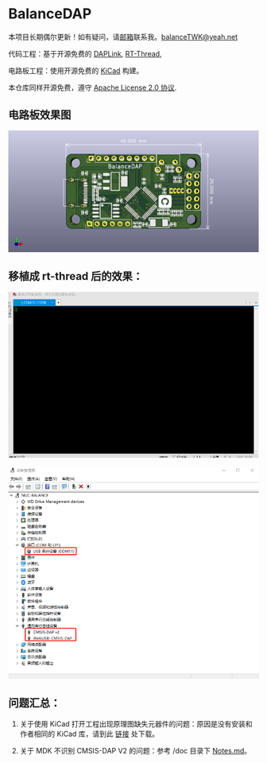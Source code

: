 # BalanceDAP

本项目长期偶尔更新！如有疑问，请[邮箱](mailto:balancetwk@yeah.net)联系我。balanceTWK@yeah.net

代码工程：基于开源免费的 [DAPLink](https://github.com/ARMmbed/DAPLink), [RT-Thread](https://github.com/RT-Thread/rt-thread),

电路板工程：使用开源免费的 [KiCad](http://docs.kicad-pcb.org/) 构建。

本仓库同样开源免费，遵守 [Apache License 2.0 协议](./LICENSE).

## 电路板效果图

![pcb图](./pcb_kicad/dap_with_general/doc/dap-stm32f103.png)

## 移植成 rt-thread 后的效果：

![设备管理器成功识别](./doc/GIF.gif)

![设备管理器成功识别](./doc/p1.png)

## 问题汇总：

 1. 关于使用 KiCad 打开工程出现原理图缺失元器件的问题：原因是没有安装和作者相同的 KiCad 库，请到此 [链接](https://github.com/balanceTWK/lc_kicad_lib)  处下载。

 2. 关于 MDK 不识别 CMSIS-DAP V2 的问题：参考 /doc 目录下 [Notes.md](doc/Notes.md)。
